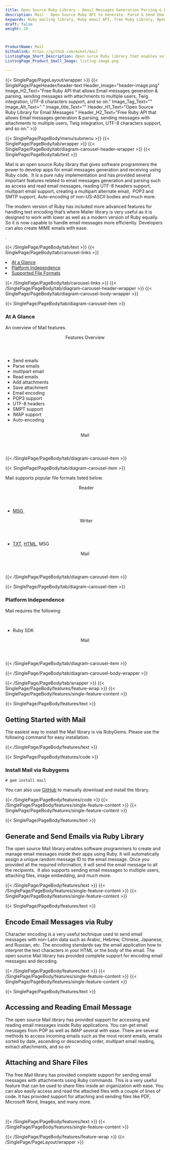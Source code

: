 ```yaml
---
title: Open Source Ruby Library - Email Messages Generation Parsing & Encoding
description: Mail - Open Source Ruby API to Generate, Parse & Send Email messages with attachments to multiple users, encode email messages, POP3 and SMTP support & so on.
keywords: Ruby mailing library, Ruby email API, free Ruby Library, Open Source email Library, Ruby  MSG  programming, Ruby Outlook MSG, Add Attachments to Email,  create  MSG email, Extract email messages, Ruby outlook, encode email messages, POP3 support, SMTP support, Parse Email messages, send attachments to multiple users, encode email messages
draft: false
weight: 20



ProductName: Mail
Githublink: https://github.com/mikel/mail
ListingPage_Short_Description: Open surce Ruby library that enables software developers to generate and parse email messages inside their own apps.
ListingPage_Product_Small_Image: listing-image.png 

---
```


{{< SinglePage/PageLayout/wrapper >}}
{{< SinglePage/PageHeader/header-text
Header_Image="header-image.png"
Image_H2_Text="Free Ruby API that allows Email messages generation & parsing, sending messages with attachments to multiple users, Twig integration, UTF-8 characters support, and so on."
Image_Tag_Text=""
Image_Alt_Text=" "
Image_title_Text=""
Header_H1_Text="Open Source Ruby Library for Email Messages "
Header_H2_Text="Free Ruby API that allows Email messages generation & parsing, sending messages with attachments to multiple users, Twig integration, UTF-8 characters support, and so on." >}}

{{< SinglePage/PageBody/menu/submenu >}}
{{< SinglePage/PageBody/tab/wrapper >}}
{{< SinglePage/PageBody/tab/diagram-carousel-header-wrapper >}}
{{< SinglePage/PageBody/tab/text >}}



<p>Mail is an open source Ruby library that gives software programmers the power to develop apps for email messages generation and receiving using Ruby code.  It is a pure ruby implementation and has provided several important features related to email messages generation and parsing such as access and read email messages, reading UTF-8 headers support, multipart email support, creating a multipart alternate email,  POP3 and SMTP support, Auto-encoding of non-US-ASCII bodies and much more.</p>
<p>The modern version of Ruby has included more advanced features for handling text encoding that’s where Mailer library is very useful as it is designed to work with lower as well as a modern version of Ruby equally.  So it is now capable to handle email messages more efficiently. Developers can also create MIME emails with ease.</p>
<p><span style="font-size: 12.16px;">. </span></p>

{{< /SinglePage/PageBody/tab/text >}}
{{< SinglePage/PageBody/tab/carousel-links >}}

<li data-target="#diagramcarousel" data-slide-to="0"><a href="#">At a Glance</a></li>
<li data-target="#diagramcarousel" data-slide-to="2"><a href="#">Platform Independence</a></li>
<li data-target="#diagramcarousel" data-slide-to="1"><a class="activetab" href="#">Supported File Formats</a></li>


{{< /SinglePage/PageBody/tab/carousel-links >}}
{{< /SinglePage/PageBody/tab/diagram-carousel-header-wrapper >}}
{{< SinglePage/PageBody/tab/diagram-carousel-body-wrapper >}}

{{< SinglePage/PageBody/tab/diagram-carousel-item >}}
<h3>At A Glance</h3>
<p>An overview of Mail features.</p>
<div class="diagram1 d1-poi">
<div class="d1-row">
<div class="d1-col d1-right"><header>Features Overview</header>
<ul>
<li>Send emails</li>
<li>Parse emails </li>
<li>multipart email</li>
<li>Read emails</li>
<li>Add attachments</li>
<li>Save attachment</li>
<li>Email encoding</li>
<li>POP3 support</li>
<li>UTF-8 headers</li>
<li>SMPT support</li>
<li>IMAP support</li>
<li>Auto-encoding</li>
</ul>
</div>
<!--/left -->
<div class="d1-col d1-right"> </div>
</div>
<div class="d1-logo" style="border: none;"><header>Mail</header><footer><small></small></footer></div>
<!--/logo--></div>
<!--/diagram1-->
{{< /SinglePage/PageBody/tab/diagram-carousel-item >}}

{{< SinglePage/PageBody/tab/diagram-carousel-item >}}
<p>Mail supports popular file formats listed below.</p>
<div class="diagram1 d2  d1-poi">
<div class="d1-row">
<div class="d1-col d1-left"><header><i class="fa fa-arrows-v "> </i> Reader</header>
<ul>
<li><a href="https://wiki.fileformat.com/email/msg/">MSG </a></li>
</ul>
</div>
<!--/left-->
<div class="d1-col d1-right"><header><i class="fa  fa-long-arrow-down"> </i> Writer</header>
<ul>
<li><a href="https://wiki.fileformat.com/word-processing/txt/">TXT</a>, <a href="https://wiki.fileformat.com/web/html/">HTML</a>, MSG</li>
</ul>
</div>
<!--/right--></div>
<!--/row-->
<div class="d1-logo" style="border: none;"><header>Mail</header><footer><small></small></footer></div>
<!--/logo--></div>
<!--/diagram2-->
{{< /SinglePage/PageBody/tab/diagram-carousel-item >}}

{{< SinglePage/PageBody/tab/diagram-carousel-item >}}
<h3>Platform Independence</h3>
<p>Mail requires the following</p>
<div class="diagram1 d1-poi">
<div class="d1-row">
<div class="d1-col d1-left"> </div>
<div class="d1-col d1-right">
<ul>
<li>Ruby SDK</li>
</ul>
</div>
</div>
<!--/row-->
<div class="d1-logo" style="border: none;"><header>Mail</header><footer><small></small></footer></div>
<!--/logo--></div>
<!--/diagram2 -->
{{< /SinglePage/PageBody/tab/diagram-carousel-item >}}

{{< /SinglePage/PageBody/tab/diagram-carousel-body-wrapper >}}

{{< /SinglePage/PageBody/tab/wrapper >}}
{{< SinglePage/PageBody/features/feature-wrap >}}
{{< SinglePage/PageBody/features/single-feature-content >}}

{{< SinglePage/PageBody/features/text >}}
<h2 class="h2title">Getting Started with Mail</h2>
<p>The easiest way to install the Mail library is via RubyGems. Please use the following command for easy installation.</p>
{{< /SinglePage/PageBody/features/text >}}

{{< SinglePage/PageBody/features/code >}}
<h3>Install Mail via Rubygems</h3>
<pre><code class="html"># gem install mail</code></pre>

<p>You can also use <a href="https://github.com/mikel/mail/archive/master.zip">GitHub</a> to manually download and install the library. </p>

{{< /SinglePage/PageBody/features/code >}}
{{< /SinglePage/PageBody/features/single-feature-content >}}
{{< SinglePage/PageBody/features/single-feature-content >}}

{{< SinglePage/PageBody/features/text >}}
<h2 class="h2title">Generate and Send Emails via Ruby Library</h2>
<p>The open source Mail library enables software programmers to create and manage email messages inside their apps using Ruby. It will automatically assign a unique random message ID to the email message. Once you provided all the required information, it will send the email message to all the recipients.  It also supports sending email messages to multiple users, attaching files, image embedding, and much more.</p>

{{< /SinglePage/PageBody/features/text >}}
{{< /SinglePage/PageBody/features/single-feature-content >}}
{{< SinglePage/PageBody/features/single-feature-content >}}

{{< SinglePage/PageBody/features/text >}}
<h2 class="h2title">Encode Email Messages via Ruby</h2>
<p>Character encoding is a very useful technique used to send email messages with non-Latin data such as Arabic, Hebrew, Chinese, Japanese, and Russian, etc. The encoding standards say the email application how to interpret the text characters in your HTML or the body of the email. The open source Mail library has provided complete support for encoding email messages and decoding.</p>

{{< /SinglePage/PageBody/features/text >}}
{{< /SinglePage/PageBody/features/single-feature-content >}}
{{< SinglePage/PageBody/features/single-feature-content >}}

{{< SinglePage/PageBody/features/text >}}
<h2 class="h2title">Accessing and Reading Email Message</h2>
<p>The open source Mail library has provided support for accessing and reading email messages inside Ruby applications. You can get email messages from POP as well as IMAP several with ease. There are several methods to access incoming emails such as the most recent emails, emails sorted by date, ascending or descending order, multipart email reading, extract attachments, and so on</p>
<h2 class="h2title">Attaching and Share Files</h2>
<p>The free Mail library has provided complete support for sending email messages with attachments using Ruby commands. This is a very useful feature that can be used to share files inside an organization with ease. You can also easily access and read the attached files with a couple of lines of code. It has provided support for attaching and sending files like PDF, Microsoft Word, Images, and many more.</p>
<p> </p>

{{< /SinglePage/PageBody/features/text >}}
{{< /SinglePage/PageBody/features/single-feature-content >}}

{{< /SinglePage/PageBody/features/feature-wrap >}}
{{< /SinglePage/PageLayout/wrapper >}}